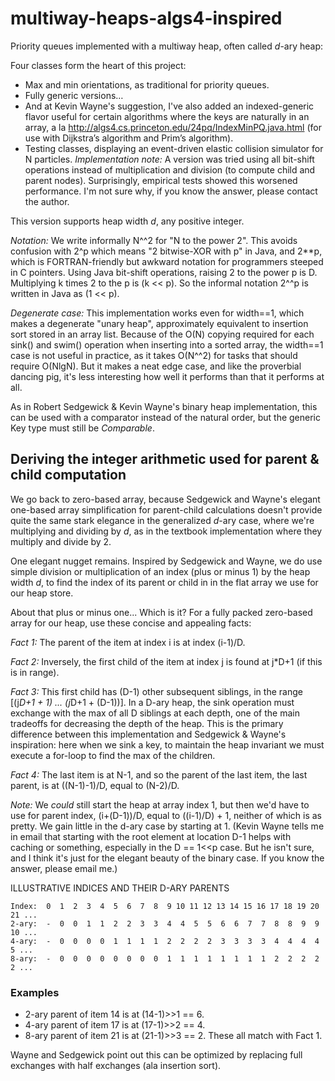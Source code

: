 # multiway-heaps-algs4-inspired
Priority queues implemented with a multiway heap, often called _d_-ary heap:

Four classes form the heart of this project:
- Max and min orientations, as traditional for priority queues.
- Fully generic versions…
- And at Kevin Wayne's suggestion, I've also added an indexed-generic flavor useful for certain algorithms where the keys are naturally in an array, a la http://algs4.cs.princeton.edu/24pq/IndexMinPQ.java.html (for use with Dijkstra’s algorithm and Prim’s algorithm).
- Testing classes, displaying an event-driven elastic collision simulator for N particles.
*Implementation note:* A version was tried using all bit-shift operations
instead of multiplication and division (to compute child and parent
nodes). Surprisingly, empirical tests showed this worsened performance. 
I'm not sure why, if you know the answer, please contact the author.

This version supports heap width _d_, any positive integer.

*Notation:* We write informally N^^2 for "N to the power 2". This avoids confusion with
2^p which means "2 bitwise-XOR with p" in Java, and 2**p, which is FORTRAN-friendly but awkward
notation for programmers steeped in C pointers. Using Java bit-shift
operations, raising 2 to the power p is D. Multiplying k times 2 to the
p is (k << p). So the informal notation 2^^p is written in Java as (1 << p).

*Degenerate case:* This implementation works even for width==1, which makes a
degenerate "unary heap", approximately equivalent to insertion sort stored
in an array list. Because of the O(N) copying required for each sink() and
swim() operation when inserting into a sorted array, the width==1 case is
not useful in practice, as it takes O(N^^2) for tasks that should require
O(NlgN). But it makes a neat edge case, and like the proverbial dancing
pig, it's less interesting how well it performs than that it performs at
all.

As in Robert Sedgewick & Kevin Wayne's binary heap implementation, this can
be used with a comparator instead of the natural order, but the generic Key
type must still be *Comparable*.

## Deriving the integer arithmetic used for parent & child computation
We go back to zero-based array, because Sedgewick and Wayne's elegant
one-based array simplification for parent-child calculations doesn't provide
quite the same stark elegance in the generalized _d_-ary case, where we're
multiplying and dividing by _d_, as in the textbook implementation where
they multiply and divide by 2.

One elegant nugget remains. Inspired by Sedgewick and Wayne, we do use simple
division or multiplication of an index (plus or minus 1) by the heap width _d_, to find
the index of its parent or child in in the flat array we use for our heap store.

About that plus or minus one... Which is it? For a fully packed zero-based
array for our heap, use these concise and appealing facts:

*Fact 1:* The parent of the item at index i is at index (i-1)/D.

*Fact 2:* Inversely, the first child of the item at index j is found at
j*D+1 (if this is in range).

*Fact 3:* This first child has (D-1) other subsequent siblings, in the
range [(j*D+1 + 1) ... (j*D+1 + (D-1))]. In a D-ary heap,
the sink operation must exchange with the max of all D siblings at each
depth, one of the main tradeoffs for decreasing the depth of the heap. This
is the primary difference between this implementation and Sedgewick & Wayne's
inspiration: here when we sink a key, to maintain the heap invariant we must
execute a for-loop to find the max of the children.

*Fact 4:* The last item is at N-1, and so the parent of the last item, the
last parent, is at ((N-1)-1)/D, equal to (N-2)/D.

*Note:* We *could* still start the heap at array index 1, but then we'd have
to use for parent index, (i+(D-1))/D, equal to ((i-1)/D) + 1, neither
of which is as pretty. We gain little in the d-ary case by starting at 1.
(Kevin Wayne tells me in email that starting with the root element at
location D-1 helps with caching or something, especially in the D == 1<<p case.
But he isn't sure, and I think it's just for the elegant beauty of the binary
case. If you know the answer, please email me.)

ILLUSTRATIVE INDICES AND THEIR D-ARY PARENTS
```
Index:  0  1  2  3  4  5  6  7  8  9 10 11 12 13 14 15 16 17 18 19 20 21 ...
2-ary:  -  0  0  1  1  2  2  3  3  4  4  5  5  6  6  7  7  8  8  9  9 10 ...
4-ary:  -  0  0  0  0  1  1  1  1  2  2  2  2  3  3  3  3  4  4  4  4  5 ...
8-ary:  -  0  0  0  0  0  0  0  0  1  1  1  1  1  1  1  1  2  2  2  2  2 ...
```

### Examples
- 2-ary parent of item 14 is at (14-1)>>1 == 6.
- 4-ary parent of item 17 is at (17-1)>>2 == 4.
- 8-ary parent of item 21 is at (21-1)>>3 == 2.
These all match with Fact 1.

Wayne and Sedgewick point out this can be optimized by replacing full
exchanges with half exchanges (ala insertion sort).

